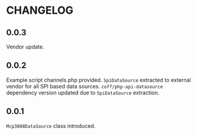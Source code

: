 # CHANGELOG

## 0.0.3

Vendor update.

## 0.0.2

Example script channels.php provided.
`SpiDataSource` extracted to external vendor for all SPI based data sources.
`coff/php-api-datasource` dependency version updated due to `SpiDataSource`
extraction.  

## 0.0.1

`Mcp3008DataSource` class introduced.
